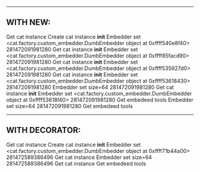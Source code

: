--------------------------
  WITH NEW:
--------------------------

Get cat instance
Create cat instance
__init__
Embedder set <cat.factory.custom_embedder.DumbEmbedder object at 0xffff540e8f40> 281472091981280
Get cat instance
__init__
Embedder set <cat.factory.custom_embedder.DumbEmbedder object at 0xffff85facd90> 281472091981280
Get cat instance
__init__
Embedder set <cat.factory.custom_embedder.DumbEmbedder object at 0xffff535927d0> 281472091981280
Get cat instance
__init__
Embedder set <cat.factory.custom_embedder.DumbEmbedder object at 0xffff53618430> 281472091981280
Embedder set size=64 281472091981280
Get cat instance
__init__
Embedder set <cat.factory.custom_embedder.DumbEmbedder object at 0xffff53618f40> 281472091981280
Get embedeed tools
Embedder set size=64 281472091981280
Get embedeed tools


--------------------------
  WITH DECORATOR:
--------------------------

Get cat instance
Create cat instance
__init__
Embedder set <cat.factory.custom_embedder.DumbEmbedder object at 0xffff71b44a00> 281472589386496
Get cat instance
Embedder set size=64 281472589386496
Get cat instance
Get embedeed tools